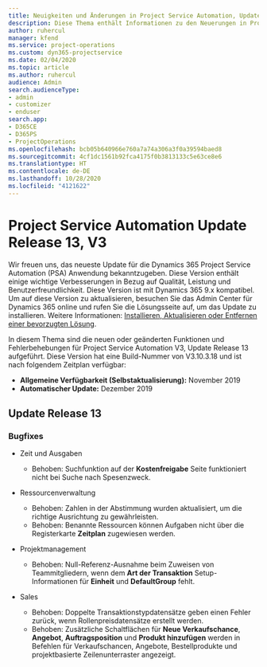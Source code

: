 ```yaml
---
title: Neuigkeiten und Änderungen in Project Service Automation, Update Release 13, V3
description: Diese Thema enthält Informationen zu den Neuerungen in Project Service Automation Release 13, V3.
author: ruhercul
manager: kfend
ms.service: project-operations
ms.custom: dyn365-projectservice
ms.date: 02/04/2020
ms.topic: article
ms.author: ruhercul
audience: Admin
search.audienceType:
- admin
- customizer
- enduser
search.app:
- D365CE
- D365PS
- ProjectOperations
ms.openlocfilehash: bcb05b640966e760a7a74a306a3f0a39594baed8
ms.sourcegitcommit: 4cf1dc1561b92fca4175f0b3813133c5e63ce8e6
ms.translationtype: HT
ms.contentlocale: de-DE
ms.lasthandoff: 10/28/2020
ms.locfileid: "4121622"
---
```

# <a name="project-service-automation-update-release-13-v3"></a>Project Service Automation Update Release 13, V3
Wir freuen uns, das neueste Update für die Dynamics 365 Project Service Automation (PSA) Anwendung bekanntzugeben. Diese Version enthält einige wichtige Verbesserungen in Bezug auf Qualität, Leistung und Benutzerfreundlichkeit. Diese Version ist mit Dynamics 365 9.x kompatibel. Um auf diese Version zu aktualisieren, besuchen Sie das Admin Center für Dynamics 365 online und rufen Sie die Lösungsseite auf, um das Update zu installieren. Weitere Informationen: [Installieren, Aktualisieren oder Entfernen einer bevorzugten Lösung](https://docs.microsoft.com/power-platform/admin/install-remove-preferred-solution).

In diesem Thema sind die neuen oder geänderten Funktionen und Fehlerbehebungen für Project Service Automation V3, Update Release 13 aufgeführt. Diese Version hat eine Build-Nummer von V3.10.3.18 und ist nach folgendem Zeitplan verfügbar:

- **Allgemeine Verfügbarkeit (Selbstaktualisierung):** November 2019
- **Automatischer Update:** Dezember 2019


## <a name="update-release-13"></a>Update Release 13 

### <a name="bug-fixes"></a>Bugfixes

- Zeit und Ausgaben

     - Behoben: Suchfunktion auf der **Kostenfreigabe** Seite funktioniert nicht bei Suche nach Spesenzweck.

- Ressourcenverwaltung

     - Behoben: Zahlen in der Abstimmung wurden aktualisiert, um die richtige Ausrichtung zu gewährleisten.
     - Behoben: Benannte Ressourcen können Aufgaben nicht über die Registerkarte **Zeitplan** zugewiesen werden.

- Projektmanagement

     - Behoben: Null-Referenz-Ausnahme beim Zuweisen von Teammitgliedern, wenn dem **Art der Transaktion** Setup-Informationen für **Einheit** und **DefaultGroup** fehlt.

- Sales

     - Behoben: Doppelte Transaktionstypdatensätze geben einen Fehler zurück, wenn Rollenpreisdatensätze erstellt werden.
     - Behoben: Zusätzliche Schaltflächen für **Neue Verkaufschance**, **Angebot**, **Auftragsposition** und **Produkt hinzufügen** werden in Befehlen für Verkaufschancen, Angebote, Bestellprodukte und projektbasierte Zeilenunterraster angezeigt.


